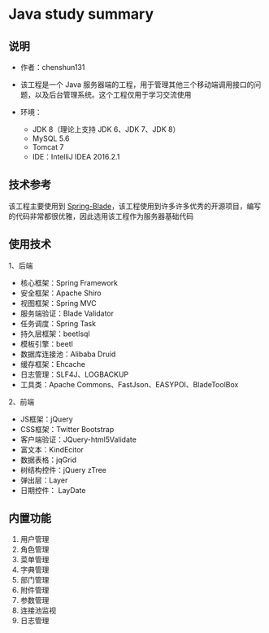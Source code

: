 # Java study summary
## 说明


- 作者：chenshun131
- 该工程是一个 Java 服务器端的工程，用于管理其他三个移动端调用接口的问题，以及后台管理系统。这个工程仅用于学习交流使用


- 环境：
    - JDK 8（理论上支持 JDK 6、JDK 7、JDK 8）
    - MySQL 5.6
    - Tomcat 7
    - IDE：IntelliJ IDEA 2016.2.1

## 技术参考
该工程主要使用到 [Spring-Blade](https://git.oschina.net/smallc/SpringBlade)，该工程使用到许多许多优秀的开源项目，编写的代码非常都很优雅，因此选用该工程作为服务器基础代码


## 使用技术
1、后端

* 核心框架：Spring Framework
* 安全框架：Apache Shiro
* 视图框架：Spring MVC
* 服务端验证：Blade Validator
* 任务调度：Spring Task
* 持久层框架：beetlsql
* 模板引擎：beetl
* 数据库连接池：Alibaba Druid
* 缓存框架：Ehcache
* 日志管理：SLF4J、LOGBACKUP
* 工具类：Apache Commons、FastJson、EASYPOI、BladeToolBox

2、前端

* JS框架：jQuery
* CSS框架：Twitter Bootstrap
* 客户端验证：JQuery-html5Validate
* 富文本：KindEcitor
* 数据表格：jqGrid
* 树结构控件：jQuery zTree
* 弹出层：Layer
* 日期控件： LayDate


## 内置功能

1.	用户管理
2.	角色管理
3.	菜单管理
4.	字典管理
5.	部门管理
6.	附件管理
7.	参数管理
8.	连接池监视
9.	日志管理

